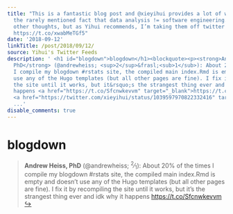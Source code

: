 ```yaml
---
title: "This is a fantastic blog post and ⁦@xieyihui⁩ provides a lot of wisdom, including
  the rarely mentioned fact that data analysis != software engineering. I have many
  other thoughts, but as Yihui recommends, I’m taking them off twitter \U0001F680
  https://t.co/xwabMeTGf5"
date: '2018-09-12'
linkTitle: /post/2018/09/12/
source: Yihui's Twitter Feeds
description: ' <h1 id="blogdown">blogdown</h1><blockquote><p><strong>Andrew Heiss,
  PhD</strong> (@andrewheiss; <sup>2</sup>&frasl;<sub>1</sub>): About 20% of the times
  I compile my blogdown #rstats site, the compiled main index.Rmd is empty and doesn&rsquo;t
  use any of the Hugo templates (but all other pages are fine). I fix it by recompiling
  the site until it works, but it&rsquo;s the strangest thing ever and idk why it
  happens <a href="https://t.co/Sfcnwkevvm" target="_blank">https://t.co/Sfcnwkevvm</a>
  <a href="https://twitter.com/xieyihui/status/1039597970822332416" target="_blank">&#8618;</a></p></bloc
  ...'
disable_comments: true
---
```

 <h1 id="blogdown">blogdown</h1><blockquote><p><strong>Andrew Heiss, PhD</strong> (@andrewheiss; <sup>2</sup>&frasl;<sub>1</sub>): About 20% of the times I compile my blogdown #rstats site, the compiled main index.Rmd is empty and doesn&rsquo;t use any of the Hugo templates (but all other pages are fine). I fix it by recompiling the site until it works, but it&rsquo;s the strangest thing ever and idk why it happens <a href="https://t.co/Sfcnwkevvm" target="_blank">https://t.co/Sfcnwkevvm</a> <a href="https://twitter.com/xieyihui/status/1039597970822332416" target="_blank">&#8618;</a></p></bloc ...